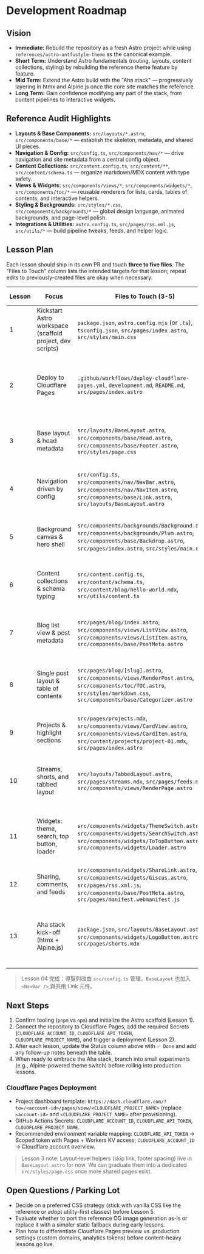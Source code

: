 # Development Roadmap

## Vision
- **Immediate:** Rebuild the repository as a fresh Astro project while using `references/astro-antfustyle-theme` as the canonical example.
- **Short Term:** Understand Astro fundamentals (routing, layouts, content collections, styling) by rebuilding the reference theme feature by feature.
- **Mid Term:** Extend the Astro build with the "Aha stack" — progressively layering in htmx and Alpine.js once the core site matches the reference.
- **Long Term:** Gain confidence modifying any part of the stack, from content pipelines to interactive widgets.

## Reference Audit Highlights
- **Layouts & Base Components:** `src/layouts/*.astro`, `src/components/base/*` — establish the skeleton, metadata, and shared UI pieces.
- **Navigation & Config:** `src/config.ts`, `src/components/nav/*` — drive navigation and site metadata from a central config object.
- **Content Collections:** `src/content.config.ts`, `src/content/**`, `src/content/schema.ts` — organize markdown/MDX content with type safety.
- **Views & Widgets:** `src/components/views/*`, `src/components/widgets/*`, `src/components/toc/*` — reusable renderers for lists, cards, tables of contents, and interactive helpers.
- **Styling & Backgrounds:** `src/styles/*.css`, `src/components/backgrounds/*` — global design language, animated backgrounds, and page-level polish.
- **Integrations & Utilities:** `astro.config.ts`, `src/pages/rss.xml.js`, `src/utils/*` — build pipeline tweaks, feeds, and helper logic.

## Lesson Plan
Each lesson should ship in its own PR and touch **three to five files**. The "Files to Touch" column lists the intended targets for that lesson; repeat edits to previously-created files are okay when necessary.

| Lesson | Focus | Files to Touch (3-5) | Reference Pointers | Concepts & Notes | Status |
| --- | --- | --- | --- | --- | --- |
| 1 | Kickstart Astro workspace (scaffold project, dev scripts) | `package.json`, `astro.config.mjs` (or `.ts`), `tsconfig.json`, `src/pages/index.astro`, `src/styles/main.css` | `package.json`, `astro.config.ts`, `src/pages/index.mdx`, `src/styles/main.css` | Initialize pnpm, wire up basic route, introduce layout slot placeholders | ✅ Done |
| 2 | Deploy to Cloudflare Pages | `.github/workflows/deploy-cloudflare-pages.yml`, `development.md`, `README.md`, `src/pages/index.astro` | [Cloudflare Pages docs](https://developers.cloudflare.com/pages/framework-guides/deploy-an-astro-site/) | Connect GitHub, manage Secrets, and automate deployments with GitHub Actions | ✅ Done |
| 3 | Base layout & head metadata | `src/layouts/BaseLayout.astro`, `src/components/base/Head.astro`, `src/components/base/Footer.astro`, `src/styles/page.css` | `src/layouts/BaseLayout.astro`, `src/components/base/Head.astro`, `Footer.astro`, `src/styles/page.css` | Learn Astro layout slots, metadata injection, shared footer structure | ✅ Done |
| 4 | Navigation driven by config | `src/config.ts`, `src/components/nav/NavBar.astro`, `src/components/nav/NavItem.astro`, `src/components/base/Link.astro`, `src/layouts/BaseLayout.astro` | `src/config.ts`, `src/components/nav/*`, `src/components/base/Link.astro` | Map config data to UI, practice props/loops, ensure accessibility | ✅ Done |
| 5 | Background canvas & hero shell | `src/components/backgrounds/Background.astro`, `src/components/backgrounds/Plum.astro`, `src/components/base/Backdrop.astro`, `src/pages/index.astro`, `src/styles/main.css` | `src/components/backgrounds/*`, `src/components/base/Backdrop.astro`, `src/pages/index.mdx` | Compose layered backgrounds, manage slots for hero content | Not started |
| 6 | Content collections & schema typing | `src/content.config.ts`, `src/content/schema.ts`, `src/content/blog/hello-world.mdx`, `src/utils/content.ts` | `src/content.config.ts`, `src/content/schema.ts`, `src/content/blog/*`, `src/utils/content.ts` | Configure collection schemas, frontmatter typing, helper utilities | Not started |
| 7 | Blog list view & post metadata | `src/pages/blog/index.astro`, `src/components/views/ListView.astro`, `src/components/views/ListItem.astro`, `src/components/base/PostMeta.astro` | `src/pages/blog/index.astro`, `src/components/views/ListView.astro`, `ListItem.astro`, `src/components/base/PostMeta.astro` | Fetch collection entries, render responsive list cards, reuse metadata | Not started |
| 8 | Single post layout & table of contents | `src/pages/blog/[slug].astro`, `src/components/views/RenderPost.astro`, `src/components/toc/TOC.astro`, `src/styles/markdown.css`, `src/components/base/Categorizer.astro` | `src/pages/blog/[...slug].astro`, `src/components/views/RenderPost.astro`, `src/components/toc/*`, `src/styles/markdown.css`, `src/components/base/Categorizer.astro` | MDX rendering, TOC generation, tag grouping, markdown theming | Not started |
| 9 | Projects & highlight sections | `src/pages/projects.mdx`, `src/components/views/CardView.astro`, `src/components/views/CardItem.astro`, `src/content/projects/project-01.mdx`, `src/pages/index.astro` | `src/pages/projects.mdx`, `src/components/views/CardView.astro`, `CardItem.astro`, `src/content/projects/*`, `src/pages/index.mdx` | Create card layouts, link collection data to homepage highlights | Not started |
|10 | Streams, shorts, and tabbed layout | `src/layouts/TabbedLayout.astro`, `src/pages/streams.mdx`, `src/pages/feeds.mdx`, `src/components/views/RenderPage.astro` | `src/layouts/TabbedLayout.astro`, `src/pages/streams.mdx`, `feeds.mdx`, `src/components/views/RenderPage.astro` | Build tabbed experiences, reuse markdown layouts, handle short-form content | Not started |
|11 | Widgets: theme, search, top button, loader | `src/components/widgets/ThemeSwitch.astro`, `src/components/widgets/SearchSwitch.astro`, `src/components/widgets/ToTopButton.astro`, `src/components/widgets/Loader.astro` | `src/components/widgets/*` | Wire up client-side islands, manage Astro scripts, accessibility considerations | Not started |
|12 | Sharing, comments, and feeds | `src/components/widgets/ShareLink.astro`, `src/components/widgets/Giscus.astro`, `src/pages/rss.xml.js`, `src/components/base/PostMeta.astro`, `src/pages/manifest.webmanifest.js` | `src/components/widgets/ShareLink.astro`, `Giscus.astro`, `src/pages/rss.xml.js`, `src/components/base/PostMeta.astro`, `src/pages/manifest.webmanifest.js` | Social integrations, RSS generation, PWA metadata | Not started |
|13 | Aha stack kick-off (htmx + Alpine.js) | `package.json`, `src/layouts/BaseLayout.astro`, `src/components/widgets/LogoButton.astro`, `src/pages/shorts.mdx` | Reference patterns from `src/components/widgets/*` and `src/pages/shorts.mdx` | Introduce htmx requests, Alpine state snippets, progressive enhancement strategy | Not started |

> Lesson 04 完成：導覽列改由 `src/config.ts` 管理，`BaseLayout` 也加入 `<NavBar />` 與共用 Link 元件。

## Next Steps
1. Confirm tooling (`pnpm` vs `npm`) and initialize the Astro scaffold (Lesson 1).
2. Connect the repository to Cloudflare Pages, add the required Secrets (`CLOUDFLARE_ACCOUNT_ID`, `CLOUDFLARE_API_TOKEN`, `CLOUDFLARE_PROJECT_NAME`), and trigger a deployment (Lesson 2).
3. After each lesson, update the Status column above with `✅ Done` and add any follow-up notes beneath the table.
4. When ready to embrace the Aha stack, branch into small experiments (e.g., Alpine-powered theme switch) before rolling into production lessons.

### Cloudflare Pages Deployment
- Project dashboard template: `https://dash.cloudflare.com/?to=/<account-id>/pages/view/<CLOUDFLARE_PROJECT_NAME>` (replace `<account-id>` and `<CLOUDFLARE_PROJECT_NAME>` after provisioning).
- GitHub Actions Secrets: `CLOUDFLARE_ACCOUNT_ID`, `CLOUDFLARE_API_TOKEN`, `CLOUDFLARE_PROJECT_NAME`.
- Recommended environment variable mapping: `CLOUDFLARE_API_TOKEN` → Scoped token with Pages + Workers KV access; `CLOUDFLARE_ACCOUNT_ID` → Cloudflare account overview.

> Lesson 3 note: Layout-level helpers (skip link, footer spacing) live in `BaseLayout.astro` for now. We can graduate them into a dedicated `src/styles/page.css` once more shared pages exist.

## Open Questions / Parking Lot
- Decide on a preferred CSS strategy (stick with vanilla CSS like the reference or adopt utility-first classes) before Lesson 5.
- Evaluate whether to port the reference OG image generation as-is or replace it with a simpler static fallback during early lessons.
- Plan how to differentiate Cloudflare Pages preview vs. production settings (custom domains, analytics tokens) before content-heavy lessons go live.
